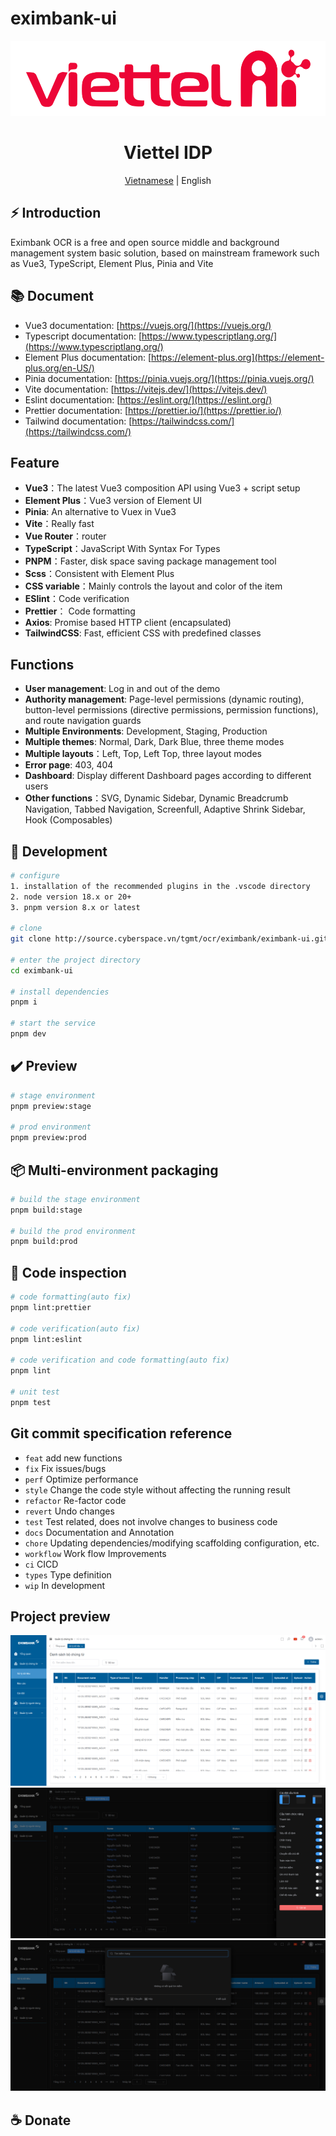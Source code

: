 # eximbank-ui

<div align="center">
  <img alt="Eximbank OCR" height="120" src="./src/assets/layouts/vtai-logo.svg">
  <h1>Viettel IDP</h1>
  <span><a href="./README.vi.md">Vietnamese</a> | English</span>
</div>

## ⚡ Introduction

Eximbank OCR is a free and open source middle and background management system basic solution, based on mainstream framework such as Vue3, TypeScript, Element Plus, Pinia and Vite

## 📚 Document

- Vue3 documentation: [https://vuejs.org/](https://vuejs.org/)
- Typescript documentation: [https://www.typescriptlang.org/](https://www.typescriptlang.org/)
- Element Plus documentation: [https://element-plus.org](https://element-plus.org/en-US/)
- Pinia documentation: [https://pinia.vuejs.org/](https://pinia.vuejs.org/)
- Vite documentation: [https://vitejs.dev/](https://vitejs.dev/)
- Eslint documentation: [https://eslint.org/](https://eslint.org/)
- Prettier documentation: [https://prettier.io/](https://prettier.io/)
- Tailwind documentation: [https://tailwindcss.com/](https://tailwindcss.com/)

## Feature

- **Vue3**：The latest Vue3 composition API using Vue3 + script setup
- **Element Plus**：Vue3 version of Element UI
- **Pinia**: An alternative to Vuex in Vue3
- **Vite**：Really fast
- **Vue Router**：router
- **TypeScript**：JavaScript With Syntax For Types
- **PNPM**：Faster, disk space saving package management tool
- **Scss**：Consistent with Element Plus
- **CSS variable**：Mainly controls the layout and color of the item
- **ESlint**：Code verification
- **Prettier**： Code formatting
- **Axios**: Promise based HTTP client (encapsulated)
- **TailwindCSS**: Fast, efficient CSS with predefined classes

## Functions

- **User management**: Log in and out of the demo
- **Authority management**: Page-level permissions (dynamic routing), button-level permissions (directive permissions, permission functions), and route navigation guards
- **Multiple Environments**: Development, Staging, Production
- **Multiple themes**: Normal, Dark, Dark Blue, three theme modes
- **Multiple layouts**：Left, Top, Left Top, three layout modes
- **Error page**: 403, 404
- **Dashboard**: Display different Dashboard pages according to different users
- **Other functions**：SVG, Dynamic Sidebar, Dynamic Breadcrumb Navigation, Tabbed Navigation, Screenfull, Adaptive Shrink Sidebar, Hook (Composables)

## 🚀 Development

```bash
# configure
1. installation of the recommended plugins in the .vscode directory
2. node version 18.x or 20+
3. pnpm version 8.x or latest

# clone
git clone http://source.cyberspace.vn/tgmt/ocr/eximbank/eximbank-ui.git

# enter the project directory
cd eximbank-ui

# install dependencies
pnpm i

# start the service
pnpm dev
```

## ✔️ Preview

```bash
# stage environment
pnpm preview:stage

# prod environment
pnpm preview:prod
```

## 📦️ Multi-environment packaging

```bash
# build the stage environment
pnpm build:stage

# build the prod environment
pnpm build:prod
```

## 🔧 Code inspection

```bash
# code formatting(auto fix)
pnpm lint:prettier

# code verification(auto fix)
pnpm lint:eslint

# code verification and code formatting(auto fix)
pnpm lint

# unit test
pnpm test
```

## Git commit specification reference

- `feat` add new functions
- `fix` Fix issues/bugs
- `perf` Optimize performance
- `style` Change the code style without affecting the running result
- `refactor` Re-factor code
- `revert` Undo changes
- `test` Test related, does not involve changes to business code
- `docs` Documentation and Annotation
- `chore` Updating dependencies/modifying scaffolding configuration, etc.
- `workflow` Work flow Improvements
- `ci` CICD
- `types` Type definition
- `wip` In development

## Project preview

![preview1.png](./src/assets/docs/preview-exb-1.png)
![preview2.png](./src/assets/docs/preview-exb-2.png)
![preview3.png](./src/assets/docs/preview-exb-3.png)

## ☕ Donate

